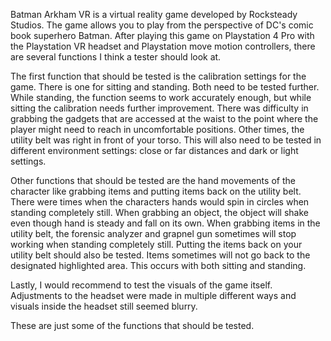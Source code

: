 Batman Arkham VR is a virtual reality game developed by Rocksteady Studios. The game allows you to play
from the perspective of DC's comic book superhero Batman. After playing this game on Playstation 4 Pro 
with the Playstation VR headset and Playstation move motion controllers, there are several functions
I think a tester should look at.

The first function that should be tested is the calibration settings for the game. There is one for sitting
and standing. Both need to be tested further. While standing, the function seems to work accurately 
enough, but while sitting the calibration needs further improvement. There was difficulty in grabbing 
the gadgets that are accessed at the waist to the point where the player might need to reach in 
uncomfortable positions. Other times, the utility belt was right in front of your torso. This will also 
need to be tested in different environment settings: close or far distances and dark or light settings. 


Other functions that should be tested are the hand movements of the character like grabbing items and putting 
items back on the utility belt. There were times when the characters hands would spin in circles when standing 
completely still. When grabbing an object, the object will shake even though hand is steady and fall on 
its own. When grabbing items in the utility belt, the forensic analyzer and grapnel gun sometimes will stop working 
when standing completely still. Putting the items back on your utility belt should also be tested. Items sometimes will 
not go back to the designated highlighted area. This occurs with both sitting and standing. 


Lastly, I would recommend to test the visuals of the game itself. Adjustments to the headset were made in multiple
different ways and visuals inside the headset still seemed blurry. 


These are just some of the functions that should be tested. 
